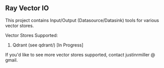 Ray Vector IO
---

This project contains Input/Output (Datasource/Datasink) tools for various vector stores.

Vector Stores Supported:
1. Qdrant (see qdrant/) [In Progress]

If you'd like to see more vector stores supported, contact justinrmiller @ gmail.
